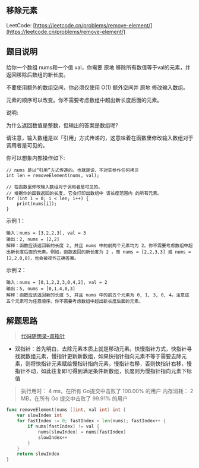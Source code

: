 ## 移除元素

LeetCode: [https://leetcode.cn/problems/remove-element/](https://leetcode.cn/problems/remove-element/)

## 题目说明

给你一个数组 nums和一个值 val，你需要 原地 移除所有数值等于val的元素，并返回移除后数组的新长度。

不要使用额外的数组空间，你必须仅使用 O(1) 额外空间并 原地 修改输入数组。

元素的顺序可以改变。你不需要考虑数组中超出新长度后面的元素。

说明:

为什么返回数值是整数，但输出的答案是数组呢?

请注意，输入数组是以「引用」方式传递的，这意味着在函数里修改输入数组对于调用者是可见的。

你可以想象内部操作如下:

```text
// nums 是以“引用”方式传递的。也就是说，不对实参作任何拷贝
int len = removeElement(nums, val);

// 在函数里修改输入数组对于调用者是可见的。
// 根据你的函数返回的长度, 它会打印出数组中 该长度范围内 的所有元素。
for (int i = 0; i < len; i++) {
    print(nums[i]);
}
```

示例 1：
```text
输入：nums = [3,2,2,3], val = 3
输出：2, nums = [2,2]
解释：函数应该返回新的长度 2, 并且 nums 中的前两个元素均为 2。你不需要考虑数组中超出新长度后面的元素。例如，函数返回的新长度为 2 ，而 nums = [2,2,3,3] 或 nums = [2,2,0,0]，也会被视作正确答案。
```
示例 2：
```text
输入：nums = [0,1,2,2,3,0,4,2], val = 2
输出：5, nums = [0,1,4,0,3]
解释：函数应该返回新的长度 5, 并且 nums 中的前五个元素为 0, 1, 3, 0, 4。注意这五个元素可为任意顺序。你不需要考虑数组中超出新长度后面的元素。
```

## 解题思路

> [代码随想录-双指针](https://programmercarl.com/0027.%E7%A7%BB%E9%99%A4%E5%85%83%E7%B4%A0.html#%E6%80%9D%E8%B7%AF)

- 双指针：首先明白，去除元素本质上就是移动元素。快慢指针方式，快指针寻找就数组元素，慢指针更新新数组，如果快指针指向元素不等于需要去除元素，则将快指针元素赋给慢指针指向元素，慢指针右移，否则快指针右移，慢指针不动，如此往复即可得到满足条件新数组，长度则为慢指针指向元素下标值

> 执行用时： 4 ms，在所有 Go提交中击败了 100.00% 的用户 内存消耗： 2 MB，在所有 Go 提交中击败了 99.91% 的用户

```go
func removeElement(nums []int, val int) int {
	var slowIndex int
	for fastIndex := 0; fastIndex < len(nums); fastIndex++ {
		if nums[fastIndex] != val {
			nums[slowIndex] = nums[fastIndex]
			slowIndex++
		}
	}
	return slowIndex
}
```

